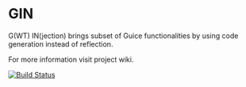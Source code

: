 # GIN

G(WT) IN(jection) brings subset of Guice functionalities by using code generation instead of reflection.

For more information visit project wiki.

[![Build Status](https://travis-ci.org/metteo/google-gin.svg?branch=master)](https://travis-ci.org/metteo/google-gin)